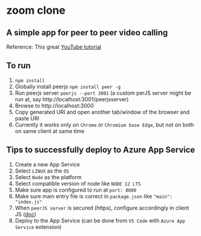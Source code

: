# zoom clone

## A simple app for peer to peer video calling

Reference: This great [YouTube tutorial](https://www.youtube.com/watch?v=DvlyzDZDEq4)

## To run

1. `npm install`
2. Globally install peerjs `npm install peer -g`
3. Run peerjs server `peerjs --port 3001` (a custom perJS server might be run at, say http://localhost:3001/peerjsserver)
4. Browse to http://localhost:3000
5. Copy generated URI and open another tab/window of the browser and paste URI
6. Currently it works only on `Chrome` or `Chromium base Edge`, but not on both on same client at same time

## Tips to successfully deploy to Azure App Service

1. Create a new App Service
2. Select `LINUX` as the `OS`
3. Select `Node` as the platform
4. Select compatible version of node like `NODE 12 LTS`
5. Make sure app is configured to run at `port: 8080`
6. Make sure main entry file is correct in `package.json` like `"main": "index.js"`
7. When `peerJS server` is secured (https), configure accordingly in client JS ([doc](https://peerjs.com/docs.html#start))
8. Deploy to the App Service (can be done from `VS Code` with `Azure App Service` extension)
